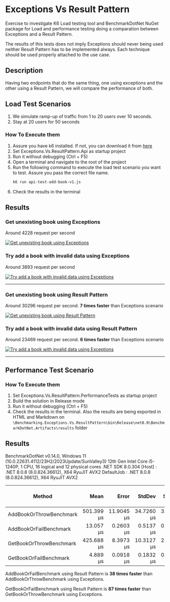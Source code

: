 # Exceptions Vs Result Pattern

Exercise to investigate K6 Load testing tool and BenchmarkDotNet NuGet package for Load and performance testing doing a comparation between Exceptions and a Result Pattern.

The results of this tests does not imply Exceptions should never being used neither Result Pattern has to be implemented always. Each technique should be used properly attached to the use case.

## Description

Having two endpoints that do the same thing, one using exceptions and the other using a Result Pattern, we will compare the performance of both.

## Load Test Scenarios

1. We simulate ramp-up of traffic from 1 to 20 users over 10 seconds.
2. Stay at 20 users for 50 seconds 

### How To Execute them

1. Assure you have k6 installed. If not, you can download it from [here](https://k6.io/docs/getting-started/installation/)
2. Set Exceptions.Vs.ResultPattern.Api as startup project
3. Run it without debugging (Ctrl + F5)
4. Open a terminal and navigate to the root of the project
5. Run the following command to execute the load test scenario you want to test. Assure you pass the correct file name.
	```bash
	k6 run api-test-add-book-v1.js
	```
6. Check the results in the terminal

## Results

### Get unexisting book using Exceptions

Around 4228 request per second

[![Get unexisting book using Exceptions](./apì-test-get-book-v1-results.png)](./apì-test-get-book-v1-results.png)

### Try add a book with invalid data using Exceptions

Around 3893 request per second

[![Try add a book with invalid data using Exceptions](./apì-test-add-book-v1-results.png)](./apì-test-add-book-v1-results.png)

---

### Get unexisting book using Result Pattern

Around 30296 request per second. **7 times faster** than Exceptions scenario

[![Get unexisting book using Result Pattern](./apì-test-get-book-v2-results.png)](./apì-test-get-book-v2-results.png)


### Try add a book with invalid data using Result Pattern

Around 23469 request per second. **6 times faster** than Exceptions scenario

[![Try add a book with invalid data using Exceptions](./apì-test-add-book-v2-results.png)](./apì-test-add-book-v2-results.png)

---

## Performance Test Scenario

### How To Execute them

1. Set Exceptions.Vs.ResultPattern.PerformanceTests as startup project
2. Build the solution in Release mode
3. Run it without debugging (Ctrl + F5)
4. Check the results in the terminal. Also the results are being exported in HTML and Markdown on ```\Benchmarking.Exceptions.Vs.ResultPattern\bin\Release\net8.0\BenchmarkDotNet.Artifacts\results``` folder


## Results

BenchmarkDotNet v0.14.0, Windows 11 (10.0.22631.4112/23H2/2023Update/SunValley3)
12th Gen Intel Core i5-1240P, 1 CPU, 16 logical and 12 physical cores
.NET SDK 8.0.304
  [Host]     : .NET 8.0.8 (8.0.824.36612), X64 RyuJIT AVX2
  DefaultJob : .NET 8.0.8 (8.0.824.36612), X64 RyuJIT AVX2


 Method                  | Mean       | Error      | StdDev     | StdErr    | Min        | Q1         | Median     | Q3         | Max        | Op/s      | Gen0   | Exceptions | Completed Work Items | Lock Contentions | Allocated |
------------------------ |-----------:|-----------:|-----------:|----------:|-----------:|-----------:|-----------:|-----------:|-----------:|----------:|-------:|-----------:|---------------------:|-----------------:|----------:|
 AddBookOrThrowBenchmark | 501.399 μs | 11.9045 μs | 34.7260 μs | 3.5079 μs | 432.779 μs | 477.070 μs | 493.169 μs | 523.111 μs | 586.209 μs |   1,994.4 | 6.8359 |   100.0000 |                    - |                - |  42.97 KB |
 AddBookOrFailBenchmark  |  13.057 μs |  0.2603 μs |  0.5137 μs | 0.0742 μs |  11.850 μs |  12.688 μs |  13.016 μs |  13.378 μs |  14.353 μs |  76,588.3 | 7.9041 |          - |                    - |                - |  48.44 KB |
 GetBookOrThrowBenchmark | 425.688 μs |  8.3973 μs | 10.3127 μs | 2.1987 μs | 409.043 μs | 416.912 μs | 426.451 μs | 432.276 μs | 441.762 μs |   2,349.1 | 6.8359 |   100.0000 |                    - |                - |  43.75 KB |
 GetBookOrFailBenchmark  |   4.889 μs |  0.0918 μs |  0.1832 μs | 0.0262 μs |   4.497 μs |   4.765 μs |   4.871 μs |   4.971 μs |   5.317 μs | 204,528.6 | 3.1815 |          - |                    - |                - |  19.53 KB |


 AddBookOrFailBenchmark using Result Pattern is **38 times faster** than AddBookOrThrowBenchmark using Exceptions.

 GetBookOrFailBenchmark using Result Pattern is **87 times faster** than GetBookOrThrowBenchmark using Exceptions.
